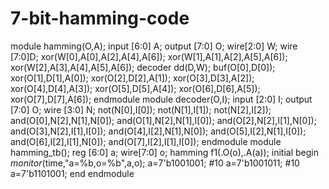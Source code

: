 # 7-bit-hamming-code
module hamming(O,A);
input [6:0] A;
output [7:0] O;
wire[2:0] W;
wire [7:0]D;
xor(W[0],A[0],A[2],A[4],A[6]);
xor(W[1],A[1],A[2],A[5],A[6]);
xor(W[2],A[3],A[4],A[5],A[6]);
decoder dd(D,W);
buf(O[0],D[0]);
xor(O[1],D[1],A[0]);
xor(O[2],D[2],A[1]);
xor(O[3],D[3],A[2]);
xor(O[4],D[4],A[3]);
xor(O[5],D[5],A[4]);
xor(O[6],D[6],A[5]);
xor(O[7],D[7],A[6]);
endmodule
module decoder(O,I);
input [2:0] I;
output [7:0] O;
wire [3:0] N;
not(N[0],I[0]);
not(N[1],I[1]);
not(N[2],I[2]);
and(O[0],N[2],N[1],N[0]);
and(O[1],N[2],N[1],I[0]);
and(O[2],N[2],I[1],N[0]);
and(O[3],N[2],I[1],I[0]);
and(O[4],I[2],N[1],N[0]);
and(O[5],I[2],N[1],I[0]);
and(O[6],I[2],I[1],N[0]);
and(O[7],I[2],I[1],I[0]);
endmodule
module hamming_tb();
reg [6:0] a;
 wire[7:0] o;
 hamming f1(.O(o),.A(a));
 initial
 begin
 $monitor($time,"a=%b,o=%b",a,o);
 a=7'b1001001;
 #10
 a=7'b1001011;
 #10
 a=7'b1101001;
 end
endmodule
